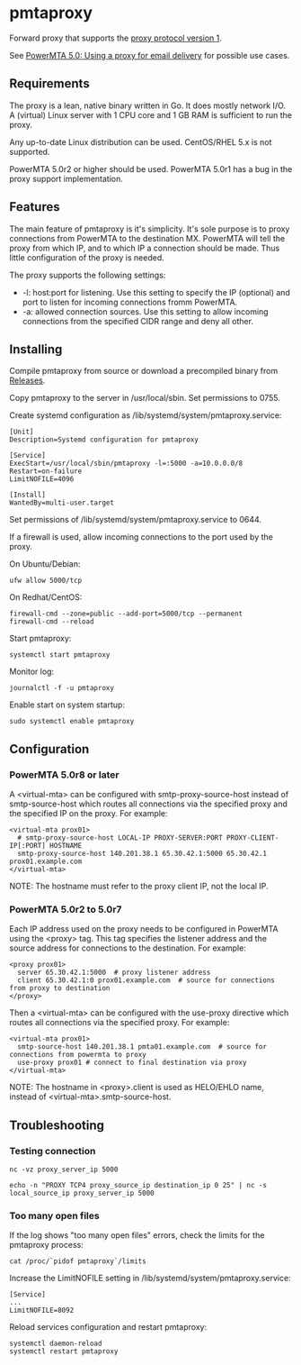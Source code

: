 # pmtaproxy

Forward proxy that supports the [proxy protocol version 1](https://www.haproxy.org/download/1.8/doc/proxy-protocol.txt).

See [PowerMTA 5.0: Using a proxy for email delivery](https://www.postmastery.com/powermta-5-0-using-a-proxy-for-email-delivery/) for possible use cases.

## Requirements

The proxy is a lean, native binary written in Go. It does mostly network I/O. A (virtual) Linux server with 1 CPU core and 1 GB RAM is sufficient to run the proxy.

Any up-to-date Linux distribution can be used. CentOS/RHEL 5.x is not supported.

PowerMTA 5.0r2 or higher should be used. PowerMTA 5.0r1 has a bug in the proxy support implementation.

## Features

The main feature of pmtaproxy is it's simplicity. It's sole purpose is to proxy connections from PowerMTA to the destination MX. PowerMTA will tell the proxy from which IP, and to which IP a connection should be made. Thus little configuration of the proxy is needed.

The proxy supports the following settings:

* -l: host:port for listening. Use this setting to specify the IP (optional) and port to listen for incoming connections fromm PowerMTA.
* -a: allowed connection sources. Use this setting to allow incoming connections from the specified CIDR range and deny all other.

## Installing

Compile pmtaproxy from source or download a precompiled binary from [Releases](https://github.com/postmastery/pmtaproxy/releases).

Copy pmtaproxy to the server in /usr/local/sbin. Set permissions to 0755.

Create systemd configuration as /lib/systemd/system/pmtaproxy.service:

    [Unit]
    Description=Systemd configuration for pmtaproxy

    [Service]
    ExecStart=/usr/local/sbin/pmtaproxy -l=:5000 -a=10.0.0.0/8
    Restart=on-failure
    LimitNOFILE=4096

    [Install]
    WantedBy=multi-user.target

Set permissions of /lib/systemd/system/pmtaproxy.service to 0644.

If a firewall is used, allow incoming connections to the port used by the proxy. 

On Ubuntu/Debian:

    ufw allow 5000/tcp

On Redhat/CentOS:

    firewall-cmd --zone=public --add-port=5000/tcp --permanent
    firewall-cmd --reload

Start pmtaproxy:

    systemctl start pmtaproxy

Monitor log:

    journalctl -f -u pmtaproxy

Enable start on system startup:

    sudo systemctl enable pmtaproxy

## Configuration

### PowerMTA 5.0r8 or later

A \<virtual-mta\> can be configured with smtp-proxy-source-host instead of smtp-source-host which routes all connections via the specified proxy and the specified IP on the proxy. For example:

    <virtual-mta prox01>
      # smtp-proxy-source-host LOCAL-IP PROXY-SERVER:PORT PROXY-CLIENT-IP[:PORT] HOSTNAME
      smtp-proxy-source-host 140.201.38.1 65.30.42.1:5000 65.30.42.1 prox01.example.com
    </virtual-mta>

NOTE: The hostname must refer to the proxy client IP, not the local IP.

### PowerMTA 5.0r2 to 5.0r7

Each IP address used on the proxy needs to be configured in PowerMTA using the \<proxy\> tag. This tag specifies the listener address and the source address for connections to the destination. For example:

    <proxy prox01>
      server 65.30.42.1:5000  # proxy listener address
      client 65.30.42.1:0 prox01.example.com  # source for connections from proxy to destination
    </proxy>

Then a \<virtual-mta\> can be configured with the use-proxy directive which routes all connections via the specified proxy. For example:

    <virtual-mta prox01>
      smtp-source-host 140.201.38.1 pmta01.example.com  # source for connections from powermta to proxy
      use-proxy prox01 # connect to final destination via proxy
    </virtual-mta>

NOTE: The hostname in \<proxy\>.client is used as HELO/EHLO name, instead of \<virtual-mta\>.smtp-source-host.

## Troubleshooting

### Testing connection

    nc -vz proxy_server_ip 5000

    echo -n "PROXY TCP4 proxy_source_ip destination_ip 0 25" | nc -s local_source_ip proxy_server_ip 5000

### Too many open files

If the log shows "too many open files" errors, check the limits for the pmtaproxy process:

    cat /proc/`pidof pmtaproxy`/limits

Increase the LimitNOFILE setting in /lib/systemd/system/pmtaproxy.service:

    [Service]
    ...
    LimitNOFILE=8092

Reload services configuration and restart pmtaproxy:

    systemctl daemon-reload
    systemctl restart pmtaproxy


